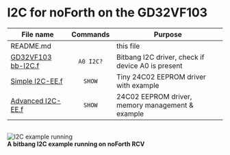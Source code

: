 # I2C for noForth on the GD32VF103

 File name | Commands | Purpose  
------|:--------:|----------
README.md      |   | this file
[GD32VF103 bb-I2C.f](https://github.com/Project-Forth-Works/Communication-protocols/blob/main/I2C/GD32VF/noForth/GD32VF103%20bb-I2C.f) | `A0 I2C?` | Bitbang I2C driver, check if device A0 is present
[Simple I2C-EE.f](https://github.com/Project-Forth-Works/Communication-protocols/blob/main/I2C/GD32VF/noForth/Simple%20I2C-EE.f) | `SHOW` | Tiny 24C02 EEPROM driver with example  
[Advanced I2C-EE.f](https://github.com/Project-Forth-Works/Communication-protocols/blob/main/I2C/GD32VF/noForth/Advanced%20I2C-EE.f) | `SHOW` | 24C02 EEPROM driver, memory management & example  
  
 ```
 ``` 
![I2C example running](https://user-images.githubusercontent.com/11397265/123396805-09c11880-d5a2-11eb-8bf9-da43656ac0e6.jpg)  
**A bitbang I2C example running on noForth RCV**
